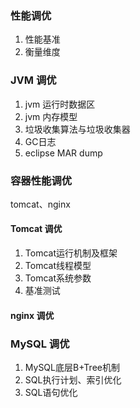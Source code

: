 
### 性能调优
1.	性能基准
2.	衡量维度

### JVM 调优
1.	jvm 运行时数据区
2.	jvm 内存模型
3.	垃圾收集算法与垃圾收集器
4.	GC日志
5.	eclipse MAR dump

### 容器性能调优

tomcat、nginx

#### Tomcat 调优
1.	Tomcat运行机制及框架
2.	Tomcat线程模型
3.	Tomcat系统参数
4.	基准测试

#### nginx 调优

### MySQL 调优

1.	MySQL底层B+Tree机制
2.	SQL执行计划、索引优化
3.	SQL语句优化